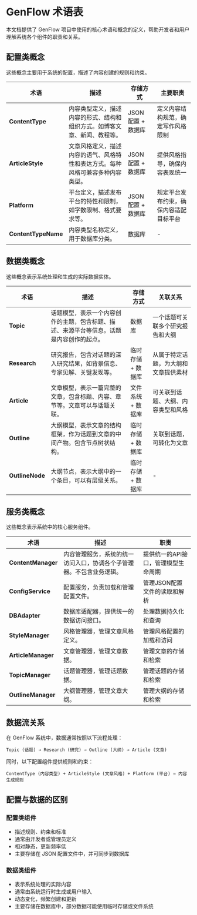 # GenFlow 术语表

本文档提供了 GenFlow 项目中使用的核心术语和概念的定义，帮助开发者和用户理解系统各个组件的职责和关系。

## 配置类概念

这些概念主要用于系统的配置，描述了内容创建的规则和约束。

| 术语 | 描述 | 存储方式 | 主要职责 |
|------|------|----------|----------|
| **ContentType** | 内容类型定义，描述内容的形式、结构和组织方式。如博客文章、新闻、教程等。 | JSON 配置 + 数据库 | 定义内容结构规范，确定写作风格限制 |
| **ArticleStyle** | 文章风格定义，描述内容的语气、风格特性和表达方式。每种风格可兼容多种内容类型。 | JSON 配置 + 数据库 | 提供风格指导，确保内容表现统一 |
| **Platform** | 平台定义，描述发布平台的特性和限制，如字数限制、格式要求等。 | JSON 配置 + 数据库 | 规定平台发布约束，确保内容适配目标平台 |
| **ContentTypeName** | 内容类型名称定义，用于数据库分类。 | 数据库 | - |

## 数据类概念

这些概念表示系统处理和生成的实际数据实体。

| 术语 | 描述 | 存储方式 | 关联关系 |
|------|------|----------|----------|
| **Topic** | 话题模型，表示一个内容创作的主题，包含标题、描述、来源平台等信息。话题是内容创作的起点。 | 数据库 | 一个话题可关联多个研究报告和大纲 |
| **Research** | 研究报告，包含对话题的深入研究结果，如背景信息、专家见解、关键发现等。 | 临时存储 + 数据库 | 从属于特定话题，为大纲和文章提供素材 |
| **Article** | 文章模型，表示一篇完整的文章，包含标题、内容、章节等。文章可以与话题关联。 | 文件系统 + 数据库 | 可关联到话题、大纲、内容类型和风格 |
| **Outline** | 大纲模型，表示文章的结构框架，作为话题到文章的中间产物。包含节点树状结构。 | 临时存储 + 数据库 | 关联到话题，可转化为文章 |
| **OutlineNode** | 大纲节点，表示大纲中的一个条目，可以有层级关系。 | 临时存储 + 数据库 | - |

## 服务类概念

这些概念表示系统中的核心服务组件。

| 术语 | 描述 | 职责 |
|------|------|------|
| **ContentManager** | 内容管理服务，系统的统一访问入口，协调各个子管理器。不包含业务逻辑。 | 提供统一的API接口，管理模型生命周期 |
| **ConfigService** | 配置服务，负责加载和管理配置文件。 | 管理JSON配置文件的读取和解析 |
| **DBAdapter** | 数据库适配器，提供统一的数据访问接口。 | 处理数据持久化和查询 |
| **StyleManager** | 风格管理器，管理文章风格定义。 | 管理风格配置的加载和访问 |
| **ArticleManager** | 文章管理器，管理文章数据。 | 管理文章的存储和检索 |
| **TopicManager** | 话题管理器，管理话题数据。 | 管理话题的存储和检索 |
| **OutlineManager** | 大纲管理器，管理文章大纲。 | 管理大纲的存储和检索 |

## 数据流关系

在 GenFlow 系统中，数据通常按照以下流程处理：

```
Topic (话题) → Research (研究) → Outline (大纲) → Article (文章)
```

同时，以下配置组件提供规则和约束：

```
ContentType (内容类型) + ArticleStyle (文章风格) + Platform (平台) → 内容生成规则
```

## 配置与数据的区别

### 配置类组件
- 描述规则、约束和标准
- 通常由开发者或管理员定义
- 相对静态，更新频率低
- 主要存储在 JSON 配置文件中，并可同步到数据库

### 数据类组件
- 表示系统处理的实际内容
- 通常由系统运行时生成或用户输入
- 动态变化，频繁创建和更新
- 主要存储在数据库中，部分数据可能使用临时存储或文件系统
